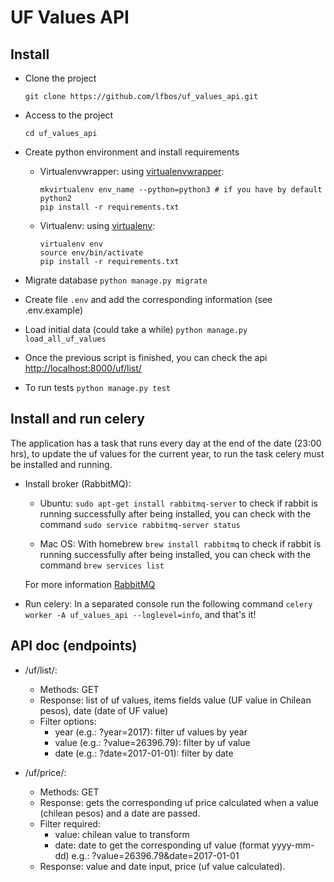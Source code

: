 # UF Values API

## Install

* Clone the project

    `git clone https://github.com/lfbos/uf_values_api.git`

* Access to the project

    `cd uf_values_api`

* Create python environment and install requirements

    * Virtualenvwrapper: using [virtualenvwrapper](https://virtualenvwrapper.readthedocs.io/en/latest/):

        ```
        mkvirtualenv env_name --python=python3 # if you have by default python2 
        pip install -r requirements.txt
        ```

    * Virtualenv: using [virtualenv](https://virtualenv.pypa.io/en/stable/):

        ```
        virtualenv env
        source env/bin/activate
        pip install -r requirements.txt
        ```

* Migrate database `python manage.py migrate`

* Create file `.env` and add the corresponding information (see .env.example)

* Load initial data (could take a while) `python manage.py load_all_uf_values`

* Once the previous script is finished, you can check the api [http://localhost:8000/uf/list/](http://localhost:8000/uf/list/)

* To run tests
    `python manage.py test`

## Install and run celery

The application has a task that runs every day at the end of the date (23:00 hrs), to update the uf values for the current year,
to run the task celery must be installed and running.

* Install broker (RabbitMQ):
  - Ubuntu: 
    `sudo apt-get install rabbitmq-server` to check if rabbit is running successfully after being installed, you can check with the command `sudo service rabbitmq-server status`
  
  - Mac OS:
    With homebrew `brew install rabbitmq` to check if rabbit is running successfully after being installed, you can check with the command `brew services list`
   
   For more information [RabbitMQ](http://www.rabbitmq.com/download.html)
* Run celery:
  In a separated console run the following command `celery worker -A uf_values_api --loglevel=info`, and that's it!
  
## API doc (endpoints)
* /uf/list/:

    - Methods: GET
    - Response: list of uf values, items fields value (UF value in Chilean pesos), date (date of UF value)
    - Filter options:
      - year (e.g.: ?year=2017): filter uf values by year
      - value (e.g.: ?value=26396.79): filter by uf value
      - date (e.g.: ?date=2017-01-01): filter by date

* /uf/price/:
    - Methods: GET
    - Response: gets the corresponding uf price calculated when a value (chilean pesos) and a date are passed.
    - Filter required:
      - value: chilean value to transform
      - date: date to get the corresponding uf value (format yyyy-mm-dd)
      e.g.: ?value=26396.79&date=2017-01-01
    - Response: value and date input, price (uf value calculated).
